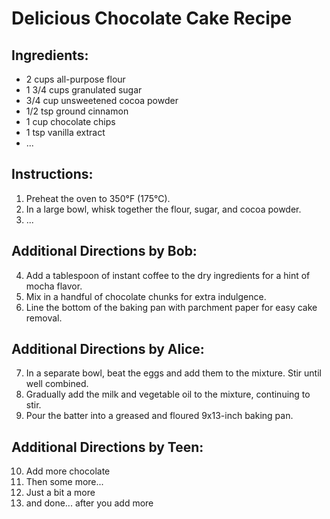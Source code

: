 # Delicious Chocolate Cake Recipe

## Ingredients:
- 2 cups all-purpose flour
- 1 3/4 cups granulated sugar
- 3/4 cup unsweetened cocoa powder
- 1/2 tsp ground cinnamon
- 1 cup chocolate chips
- 1 tsp vanilla extract
- ...

## Instructions:
1. Preheat the oven to 350°F (175°C).
2. In a large bowl, whisk together the flour, sugar, and cocoa powder.
3. ...

## Additional Directions by Bob:
4. Add a tablespoon of instant coffee to the dry ingredients for a hint of mocha flavor.
5. Mix in a handful of chocolate chunks for extra indulgence.
6. Line the bottom of the baking pan with parchment paper for easy cake removal.


## Additional Directions by Alice:
7. In a separate bowl, beat the eggs and add them to the mixture. Stir until well combined.
8. Gradually add the milk and vegetable oil to the mixture, continuing to stir.
9. Pour the batter into a greased and floured 9x13-inch baking pan.

## Additional Directions by Teen:
10. Add more chocolate
11. Then some more...
12. Just a bit a more
13. and done... after you add more